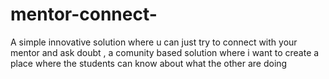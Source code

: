 # mentor-connect-
A simple innovative solution where u can just try to connect with your mentor and ask doubt , a comunity based solution where i want to create a place where the students can know about what the other are doing  
